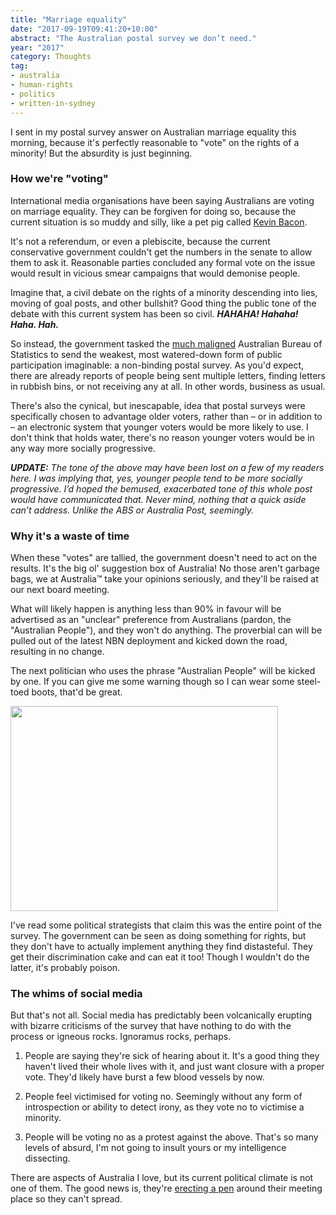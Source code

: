 ```yaml
---
title: "Marriage equality"
date: "2017-09-19T09:41:20+10:00"
abstract: "The Australian postal survey we don’t need."
year: "2017"
category: Thoughts
tag:
- australia
- human-rights
- politics
- written-in-sydney
---
```

I sent in my postal survey answer on Australian marriage equality this morning, because it's perfectly reasonable to "vote" on the rights of a minority! But the absurdity is just beginning.


### How we're "voting"

International media organisations have been saying Australians are voting on marriage equality. They can be forgiven for doing so, because the current situation is so muddy and silly, like a pet pig called [Kevin Bacon].

It's not a referendum, or even a plebiscite, because the current conservative government couldn't get the numbers in the senate to allow them to ask it. Reasonable parties concluded any formal vote on the issue would result in vicious smear campaigns that would demonise people.

Imagine that, a civil debate on the rights of a minority descending into lies, moving of goal posts, and other bullshit? Good thing the public tone of the debate with this current system has been so civil. ***HAHAHA! Hahaha! Haha. Hah.***

So instead, the government tasked the [much maligned] Australian Bureau of Statistics to send the weakest, most watered-down form of public participation imaginable: a non-binding postal survey. As you'd expect, there are already reports of people being sent multiple letters, finding letters in rubbish bins, or not receiving any at all. In other words, business as usual.

There's also the cynical, but inescapable, idea that postal surveys were specifically chosen to advantage older voters, rather than – or in addition to – an electronic system that younger voters would be more likely to use. I don't think that holds water, there's no reason younger voters would be in any way more socially progressive.

<p style="font-style:italic"><strong>UPDATE:</strong> The tone of the above may have been lost on a few of my readers here. I was implying that, yes, younger people tend to be more socially progressive. I’d hoped the bemused, exacerbated tone of this whole post would have communicated that. Never mind, nothing that a quick aside can’t address. Unlike the ABS or Australia Post, seemingly.</p> 


### Why it's a waste of time

When these "votes" are tallied, the government doesn't need to act on the results. It's the big ol' suggestion box of Australia! No those aren't garbage bags, we at Australia&trade; take your opinions seriously, and they'll be raised at our next board meeting.

What will likely happen is anything less than 90% in favour will be advertised as an "unclear" preference from Australians (pardon, the "Australian People"), and they won't do anything. The proverbial can will be pulled out of the latest NBN deployment and kicked down the road, resulting in no change.

The next politician who uses the phrase "Australian People" will be kicked by one. If you can give me some warning though so I can wear some steel-toed boots, that'd be great.

<p><img src="https://rubenerd.com/files/2017/rainbow-shoes@1x.jpg" srcset="https://rubenerd.com/files/2017/rainbow-shoes@1x.jpg 1x, https://rubenerd.com/files/2017/rainbow-shoes@2x.jpg 2x" alt="" style="width:428px; height:328px" /></p>

I've read some political strategists that claim this was the entire point of the survey. The government can be seen as doing something for rights, but they don't have to actually implement anything they find distasteful. They get their discrimination cake and can eat it too! Though I wouldn't do the latter, it's probably poison.


### The whims of social media

But that's not all. Social media has predictably been volcanically erupting with bizarre criticisms of the survey that have nothing to do with the process or igneous rocks. Ignoramus rocks, perhaps.

1. People are saying they're sick of hearing about it. It's a good thing they haven't lived their whole lives with it, and just want closure with a proper vote. They'd likely have burst a few blood vessels by now. 

2. People feel victimised for voting no. Seemingly without any form of introspection or ability to detect irony, as they vote no to victimise a minority.

3. People will be voting no as a protest against the above. That's so many levels of absurd, I'm not going to insult yours or my intelligence dissecting.

There are aspects of Australia I love, but its current political climate is not one of them. The good news is, they're [erecting a pen] around their meeting place so they can't spread.

[much maligned]: https://www.efa.org.au/privacy/census-2016/ "Electronic Frontiers Australia: The 2016 Census"
[Kevin Bacon]: https://thegrounds.com.au/kevin-bacon-gettin-piggy-with-it/
[erecting a pen]: http://www.smh.com.au/federal-politics/political-opinion/a-plague-on-both-your-houses-parliament-gets-a-new-fence-20170912-gyfkah.html

